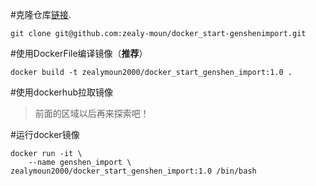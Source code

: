 #克隆仓库[链接](https://github.com/zealy-moun/docker_start-genshenimport).

    git clone git@github.com:zealy-moun/docker_start-genshenimport.git

#使用DockerFile编译镜像（**推荐**）

    docker build -t zealymoun2000/docker_start_genshen_import:1.0 .

#使用dockerhub拉取镜像

>前面的区域以后再来探索吧！

#运行docker镜像

    docker run -it \
        --name genshen_import \
    zealymoun2000/docker_start_genshen_import:1.0 /bin/bash